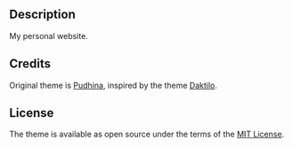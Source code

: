 ## Description
My personal website.

## Credits
Original theme is [Pudhina](https://github.com/knhash/Pudhina), inspired by the theme [Daktilo](https://github.com/kronik3r/daktilo).

## License
The theme is available as open source under the terms of the [MIT License](http://opensource.org/licenses/MIT).